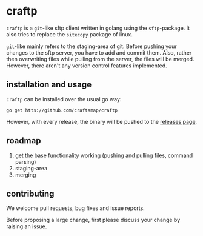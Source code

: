 # craftp
`craftp` is a `git`-like sftp client written in golang using the `sftp`-package. It also tries to replace the `sitecopy` package of linux.

`git`-like mainly refers to the staging-area of git. Before pushing your changes to the sftp server, you have to add and commit them. Also, rather then overwriting files while pulling from the server, the files will be merged. However, there aren't any version control features implemented.

## installation and usage

`craftp` can be installed over the usual go way: 

```
go get htts://github.com/craftamap/craftp
```

However, with every release, the binary will be pushed to the [releases page](https://github.com/craftamap/craftp/releases).

## roadmap

1. get the base functionality working (pushing and pulling files, command parsing)
2. staging-area
3. merging

## contributing
We welcome pull requests, bug fixes and issue reports.

Before proposing a large change, first please discuss your change by raising an issue.
